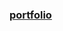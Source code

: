 ### [portfolio](https://hasehiro0828.notion.site/Hiroto-Hasegawa-Portfolio-66a3f5a1125a425890c8e995eeb0246b)
